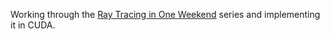 Working through the [Ray Tracing in One Weekend](https://raytracing.github.io/) series and implementing it in CUDA.
